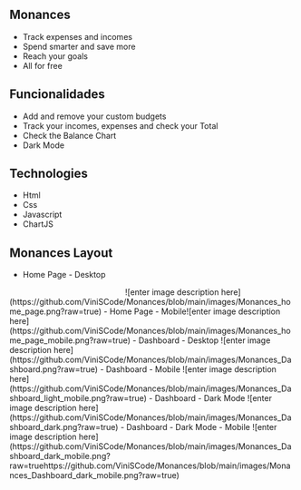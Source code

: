 ## Monances
- Track expenses and incomes
- Spend smarter and save more
- Reach your goals
- All for free
## Funcionalidades
- Add and remove your custom budgets
- Track your incomes, expenses and check your Total
- Check the Balance Chart
- Dark Mode
## Technologies
-  Html
- Css
- Javascript
- ChartJS
## Monances Layout
- Home Page - Desktop
<img width="200px">
![enter image description here](https://github.com/ViniSCode/Monances/blob/main/images/Monances_home_page.png?raw=true)
</img>
- Home Page - Mobile![enter image description here](https://github.com/ViniSCode/Monances/blob/main/images/Monances_home_page_mobile.png?raw=true)
- Dashboard - Desktop 
![enter image description here](https://github.com/ViniSCode/Monances/blob/main/images/Monances_Dashboard.png?raw=true)
- Dashboard - Mobile
![enter image description here](https://github.com/ViniSCode/Monances/blob/main/images/Monances_Dashboard_light_mobile.png?raw=true)
- Dashboard - Dark Mode
![enter image description here](https://github.com/ViniSCode/Monances/blob/main/images/Monances_Dashboard_dark.png?raw=true)
- Dashboard - Dark Mode - Mobile
![enter image description here](https://github.com/ViniSCode/Monances/blob/main/images/Monances_Dashboard_dark_mobile.png?raw=truehttps://github.com/ViniSCode/Monances/blob/main/images/Monances_Dashboard_dark_mobile.png?raw=true)
